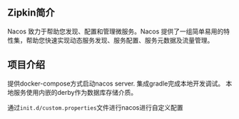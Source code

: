 ## Zipkin简介
Nacos 致力于帮助您发现、配置和管理微服务。Nacos 提供了一组简单易用的特性集，帮助您快速实现动态服务发现、服务配置、服务元数据及流量管理。
## 项目介绍
提供docker-compose方式启动nacos server. 集成gradle完成本地开发调试。
本地服务使用内嵌的derby作为数据库存储介质。

通过`init.d/custom.properties`文件进行nacos进行自定义配置
